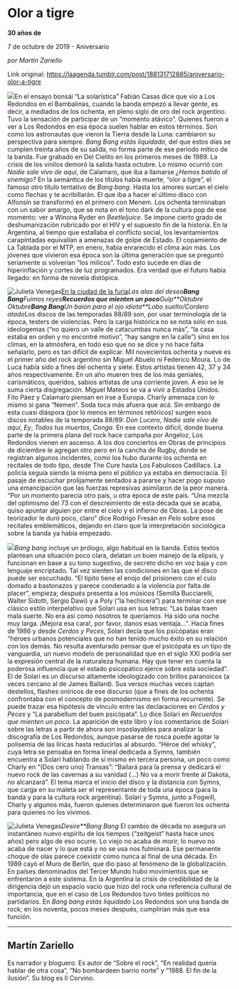 # Olor a tigre

**30 años de**

7 de octubre de 2019 - Aniversario

_por Martín Zariello_

Link original: https://laagenda.tumblr.com/post/188131712885/aniversario-olor-a-tigre

![](https://64.media.tumblr.com/f77f747a84b0af5ba1a4685e7dca7789/b9cbc2512e688e0c-a1/s500x750/f72a80098d0249fc162255780064f69829d37ff9.jpg)En el ensayo bonsái
“La solarística” Fabián Casas dice que vio a Los Redondos en el
Bambalinas, cuando la banda empezó a llevar gente, es decir, a
mediados de los ochenta, en pleno siglo de oro del rock argentino.
Tuvo la sensación de participar de un “momento atávico”.
Quienes fueron a ver a Los Redondos en esa época suelen hablar en
estos términos. Son como los astronautas que vieron la Tierra desde
la Luna: cambiaron su perspectiva para siempre. *Bang Bang estás
liquidado*, del que estos días se cumplen treinta años de su
salida, no forma parte de ese periodo mítico de la banda. Fue
grabado en Del Cielito en los primeros meses de 1989. La crisis de
los vinilos demoró la salida hasta octubre. Lo mismo ocurrió con
*Nadie sale vivo de aquí*, de Calamaro, que iba a llamarse *¿Hemos batido
al enemigo?* En la semántica de los títulos había muerte, “olor
a tigre”, el famoso otro título tentativo de *Bang bang*.
Hasta los amores surcan el cielo como flechas y te acribillarán. El
que iba a hacer el último disco con Alfonsín se transformó en el
primero con Menem. Los ochenta terminaban con un sabor amargo, que se
nota en el tono dark de la cultura pop de ese momento: ver a Winona
Ryder en *Beetleljuice*. Se impone cierto grado de
deshumanización rubricado por el HIV y el supuesto fin de la
historia. En la Argentina, al tiempo que estallaba el conflicto
social, los levantamientos carapintadas equivalían a amenazas de
golpe de Estado. El copamiento de La Tablada por el MTP, en enero,
había enrarecido el clima aún más. Los jóvenes que vivieron esa
época son la última generación que se preguntó seriamente si
volverían “los milicos”. Todo esto sucede en días de
hiperinflación y cortes de luz programados. Era verdad que el futuro
había llegado: en forma de novela distópica.

![Julieta Venegas](https://64.media.tumblr.com/34c5ee7d450227321350c7ea3b9a079c/b9cbc2512e688e0c-06/s250x400/c1c885978195a3f943a939ae9323b9d13e162eae.jpg)[En la ciudad de la furia](https://www.youtube.com/watch?v=AVEDgT_lG60)*Las
alas del deseo**Bang
Bang**Fuimos reyes**Recuerdos que mienten un poco**Gulp**Oktubre* *Oktubre**Bang Bang**Un baión
para el ojo idiota**Lobo suelto/Cordero atado*Los discos de las
temporadas 88/89 son, por usar terminología de la época, testers de
violencias. Pero la carga histórica no se nota sólo en sus
ideologemas (“no quiero un valle de catacumbas nunca más”, “la
casa estaba en orden y no encontré motivo”, “hay sangre en la
calle”) sino en los climas, en la atmósfera, en todo eso que no se
dice y no hace falta señalarlo, pero es tan difícil de explicar.
Mil novecientos ochenta y nueve es el primer año del rock argentino
sin Miguel Abuelo ni Federico Moura. Lo de Luca había sido a fines
del ochenta y siete. Estos artistas tienen 42, 37 y 34 años
respectivamente. En un año mueren tres de los más geniales,
carismáticos, queridos, sabios artistas de una corriente joven. A
eso se le suma cierta disgregación. Miguel Mateos se va a vivir a
Estados Unidos. Fito Páez y Calamaro piensan en irse a Europa.
Charly amenaza con lo mismo si gana “Nemen”. Soda toca más
afuera que acá. Sin embargo de esta cuasi diáspora (por lo menos en
términos retóricos) surgen esos discos notables de la temporada
88/89: *Don Lucero*, *Nadie sale vivo de aquí*, *Ey*,
*Todos tus muertos*, *Conga*. En ese contexto difícil, donde buena parte de la primera plana del rock hace campaña por Angeloz, Los Redondos vienen en ascenso. A los dos conciertos en Obras de
principios de diciembre le agregan otro pero en la cancha de Rugby,
donde se registran algunos incidentes, como los hubo durante los
ochenta en recitales de todo tipo, desde The Cure hasta Los Fabulosos
Cadillacs. La policía seguía siendo la misma pero el público ya
estaba en democracia. El pasaje de escuchar prolijamente sentados a
pararse y hacer pogo supuso una emancipación que las fuerzas
represivas asimilaron de la peor manera. “Por un momento parecía
otro país, u otra época de este país. “Una mezcla del optimismo
del 73 con el descreimiento de esta década que se acaba, quiso
apuntar alguien por entre el cielo y el infierno de Obras. La pose de
teorizador le duró poco, claro” dice Rodrigo Fresán en *Pelo*
sobre esos recitales emblemáticos, dejando en claro que la
interpretación sociológica sobre la banda ya había empezado.

![](https://64.media.tumblr.com/70eb9febf6386409f470d2815b8e752b/b9cbc2512e688e0c-c7/s500x750/081ecd84563b350fcde4394e579d4d9dbb2ca1f5.jpg)*Bang bang*
incluye un prólogo, algo habitual en la banda. Estos textos plantean
una situación poco clara, delatan un buen manejo de la elipsis, y
funcionan en base a su tono sugestivo, de secreto dicho en voz baja y
con lenguaje encriptado. Tal vez sienten las condiciones en las que
el disco puede ser escuchado. “El tipito tiene el enojo del
prisionero con el culo domado a bastonazos y parece condenado a la
violencia por falta de placer”, empieza; después presenta a los
músicos (Semilla Bucciarelli, Walter Sidotti, Sergio Dawi) y a Poly
(“la hechicera”) para terminar con ese clásico estilo
interpelativo que Solari usa en sus letras: “Las balas traen mala
suerte. No era así como nosotros te queríamos. Ha sido una noche
muy larga. ¡Mejora esa cara!, por favor, danos esas ventaja…”.
Hacia fines de 1986 y desde *Cerdos y Peces*, Solari decía que
los psicópatas eran “héroes urbanos potenciales que no han tenido
mucho éxito en su relación con los demás. No resulta aventurado
pensar que el psicópata es un tipo de vanguardia, un nuevo modelo de
personalidad que en el siglo XXI podría ser la expresión central de
la naturaleza humana. Hay que tener en cuenta la poderosa influencia
que el estado psicopático ejerce sobre esta sociedad”. El de
Solari es un discurso altamente ideologizado con brillos paranoicos
(a veces cercano al de James Ballard). Sus versos muchas veces captan
destellos, flashes oníricos de ese discurso (que a fines de los
ochenta confrontaba con el concepto de posmodernismo en forma
recurrente). Se puede trazar esa hipótesis de vínculo entre las
declaraciones en *Cerdos y Peces* y “La parabellum del buen
psicópata”. Lo dice Solari en *Recuerdos que mienten un poco*.
La aparición de este libro y los comentarios de Solari sobre las
letras a partir de ahora son insoslayables para analizar la
discografía de Los Redondos, aunque pasarse de rosca puede agotar la
polisemia de las líricas hasta reducirlas al absurdo. “Héroe del
whisky”, cuya letra se pensaba en forma lineal dedicada a Symns,
también encuentra a Solari hablando de sí mismo en tercera persona,
un poco como Charly en “(Dos cero uno) Transas”: “Bailará para
la prensa y dedicará el nuevo rock de las cavernas a su vanidad (…)
No va a morir frente al Dakota, no alcanzará”. El tema marca el
inicio del disco y la distancia con Symns, que carga en su maleta ser
el representante de toda una época (para la banda y para la cultura
rock argentina). Solari y Symns, junto a Fogwill, Charly y algunos
más, fueron quienes determinaron qué fueron los ochenta para
quienes no los vivimos.

![Julieta Venegas](https://64.media.tumblr.com/8334090e84d36f846e11f6261a4c707d/b9cbc2512e688e0c-73/s250x400/b88ad622123651d9cfb07afcca9f047a593a1d24.jpg)*Desire**Bang Bang*
El cambio de década no asegura un instantáneo nuevo espíritu de
los tiempos (“zeitgeist” hasta hace unos años) pero algo de eso
ocurre. Lo viejo no acaba de morir, lo nuevo no acaba de nacer y lo
que está y no se usa nos fulminará. Ese permanente choque de olas
parece coexistir como nunca al final de una década. En 1989 cayó el
Muro de Berlín, que dio paso al fenómeno de la globalización. En
países denominados del Tercer Mundo hubo movimientos que se
enfrentaron a este sistema. En la Argentina la crisis de credibilidad
de la dirigencia dejó un espacio vacío que hizo del rock una
referencia cultural de importancia, que en el caso de Los Redondos
tuvo tintes políticos no partidarios. En *Bang bang* *estás
liquidado* Los Redondos son una banda de rock; en los noventa,
pocos meses después, cumplirían más que esa función.   




---

 Martín Zariello
----------------

 Es narrador y bloguero. Es autor de “Sobre el rock”, “En realidad quería hablar de otra cosa”, “No bombardeen barrio norte” y “1988. El fin de la ilusión”. Su blog es Il Corvino.

